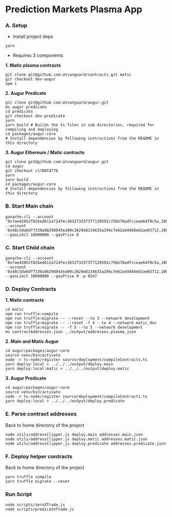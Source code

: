 # Prediction Markets Plasma App

### A. Setup

* Install project deps
```
yarn
```
* Requires 3 components

**1. Matic plasma contracts**
```
git clone git@github.com:atvanguard/contracts.git matic
git checkout dev-augur
npm i
```

**2. Augur Predicate**
```
git clone git@github.com:atvanguard/augur.git
mv augur predicate
cd predicate
git checkout dev-predicate
yarn
yarn build # Builds the ts files in sub directories, required for compiling and deploying
cd packages/augur-core
# Install dependencies by following instructions from the README in this directory
```

**3. Augur Ethereum / Matic contracts**
```
git clone git@github.com:atvanguard/augur.git
cd augur
git checkout c1788fd77b
yarn
yarn build
cd packages/augur-core
# Install dependencies by following instructions from the README in this directory
```

### B. Start Main chain
```
ganache-cli --account '0xfae42052f82bed612a724fec3632f325f377120592c75bb78adfcceae6470c5a,1000000000000000000000000' --account '0x48c5da6dff330a9829d843ea90c2629e8134635a294c7e62ad4466eb2ae03712,1000000000000000000000000' --gasLimit 10000000 --gasPrice 0
```

### C. Start Child chain
```
ganache-cli --account '0xfae42052f82bed612a724fec3632f325f377120592c75bb78adfcceae6470c5a,1000000000000000000000000' --account '0x48c5da6dff330a9829d843ea90c2629e8134635a294c7e62ad4466eb2ae03712,1000000000000000000000000' --gasLimit 10000000 --gasPrice 0 -p 8547
```

### D. Deploy Contracts

**1. Matic contracts**
```
cd matic
npm run truffle:compile
npm run truffle:migrate -- --reset --to 3 --network development
npm run truffle:migrate -- --reset -f 4 --to 4 --network matic_dev
npm run truffle:migrate -- -f 5 --to 5 --network development
mv contractAddresses.json ../output/addresses.plasma.json
```
**2. Main and Matic Augur**
```
cd augur/packages/augur-core
source venv/bin/activate
node -r ts-node/register source/deployment/compileContracts.ts
yarn deploy:local > ../../../output/deploy.main
yarn deploy:local:matic > ../../../output/deploy.matic
```

**3. Augur Predicate**
```
cd augur/packages/augur-core
source venv/bin/activate
node -r ts-node/register source/deployment/compileContracts.ts
yarn deploy:local > ../../../output/deploy.predicate
```

### E. Parse contract addresses
Back to home directory of the project
```
node utils/addressClipper.js deploy.main addresses.main.json
node utils/addressClipper.js deploy.matic addresses.matic.json
node utils/addressClipper.js deploy.predicate addresses.predicate.json
```

### F. Deploy helper contracts
Back to home directory of the project
```
yarn truffle compile
yarn truffle migrate --reset
```

### Run Script
```
node scripts/zeroXTrade.js
node scripts/predicateTrade.js
```
